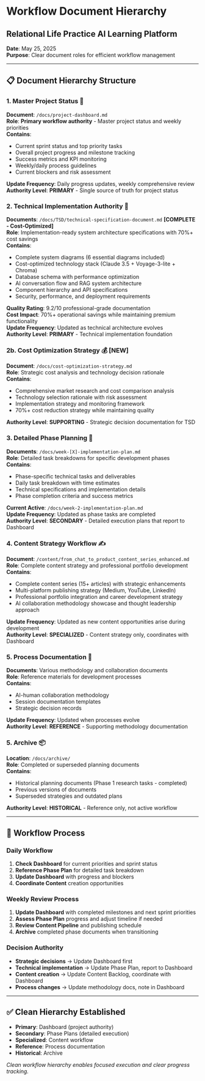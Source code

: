 # Workflow Document Hierarchy
## Relational Life Practice AI Learning Platform

**Date**: May 25, 2025  
**Purpose**: Clear document roles for efficient workflow management

---

## 📋 **Document Hierarchy Structure**

### **1. Master Project Status** 🎯
**Document**: `/docs/project-dashboard.md`  
**Role**: **Primary workflow authority** - Master project status and weekly priorities  
**Contains**:
- Current sprint status and top priority tasks
- Overall project progress and milestone tracking
- Success metrics and KPI monitoring
- Weekly/daily process guidelines
- Current blockers and risk assessment

**Update Frequency**: Daily progress updates, weekly comprehensive review  
**Authority Level**: **PRIMARY** - Single source of truth for project status

### **2. Technical Implementation Authority** 🔧
**Documents**: `/docs/TSD/technical-specification-document.md` **[COMPLETE - Cost-Optimized]**  
**Role**: Implementation-ready system architecture specifications with 70%+ cost savings  
**Contains**:
- Complete system diagrams (6 essential diagrams included)
- Cost-optimized technology stack (Claude 3.5 + Voyage-3-lite + Chroma)
- Database schema with performance optimization
- AI conversation flow and RAG system architecture
- Component hierarchy and API specifications
- Security, performance, and deployment requirements

**Quality Rating**: 9.2/10 professional-grade documentation  
**Cost Impact**: 70%+ operational savings while maintaining premium functionality  
**Update Frequency**: Updated as technical architecture evolves  
**Authority Level**: **PRIMARY** - Technical implementation foundation

### **2b. Cost Optimization Strategy** 💰 **[NEW]**
**Document**: `/docs/cost-optimization-strategy.md`  
**Role**: Strategic cost analysis and technology decision rationale  
**Contains**:
- Comprehensive market research and cost comparison analysis
- Technology selection rationale with risk assessment
- Implementation strategy and monitoring framework
- 70%+ cost reduction strategy while maintaining quality

**Authority Level**: **SUPPORTING** - Strategic decision documentation for TSD

### **3. Detailed Phase Planning** 📅
**Documents**: `/docs/week-[X]-implementation-plan.md`  
**Role**: Detailed task breakdowns for specific development phases  
**Contains**:
- Phase-specific technical tasks and deliverables
- Daily task breakdown with time estimates
- Technical specifications and implementation details
- Phase completion criteria and success metrics

**Current Active**: `/docs/week-2-implementation-plan.md`  
**Update Frequency**: Updated as phase tasks are completed  
**Authority Level**: **SECONDARY** - Detailed execution plans that report to Dashboard

### **4. Content Strategy Workflow** ✍️
**Document**: `/content/from_chat_to_product_content_series_enhanced.md`  
**Role**: Complete content strategy and professional portfolio development  
**Contains**:
- Complete content series (15+ articles) with strategic enhancements
- Multi-platform publishing strategy (Medium, YouTube, LinkedIn)  
- Professional portfolio integration and career development strategy
- AI collaboration methodology showcase and thought leadership approach

**Update Frequency**: Updated as new content opportunities arise during development  
**Authority Level**: **SPECIALIZED** - Content strategy only, coordinates with Dashboard

### **5. Process Documentation** 📖
**Documents**: Various methodology and collaboration documents  
**Role**: Reference materials for development processes  
**Contains**:
- AI-human collaboration methodology
- Session documentation templates
- Strategic decision records

**Update Frequency**: Updated when processes evolve  
**Authority Level**: **REFERENCE** - Supporting methodology documentation

### **5. Archive** 📦
**Location**: `/docs/archive/`  
**Role**: Completed or superseded planning documents  
**Contains**:
- Historical planning documents (Phase 1 research tasks - completed)
- Previous versions of documents
- Superseded strategies and outdated plans

**Authority Level**: **HISTORICAL** - Reference only, not active workflow

---

## 🔄 **Workflow Process**

### **Daily Workflow**
1. **Check Dashboard** for current priorities and sprint status
2. **Reference Phase Plan** for detailed task breakdown
3. **Update Dashboard** with progress and blockers
4. **Coordinate Content** creation opportunities

### **Weekly Review Process**
1. **Update Dashboard** with completed milestones and next sprint priorities
2. **Assess Phase Plan** progress and adjust timeline if needed
3. **Review Content Pipeline** and publishing schedule
4. **Archive** completed phase documents when transitioning

### **Decision Authority**
- **Strategic decisions** → Update Dashboard first
- **Technical implementation** → Update Phase Plan, report to Dashboard
- **Content creation** → Update Content Backlog, coordinate with Dashboard
- **Process changes** → Update methodology docs, note in Dashboard

---

## ✅ **Clean Hierarchy Established**
- **Primary**: Dashboard (project authority)
- **Secondary**: Phase Plans (detailed execution)  
- **Specialized**: Content workflow
- **Reference**: Process documentation
- **Historical**: Archive

*Clean workflow hierarchy enables focused execution and clear progress tracking.*
